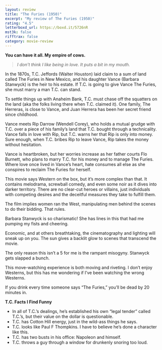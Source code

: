 ```yaml
---
layout: review
title: "The Furies (1950)"
excerpt: "My review of The Furies (1950)"
rating: "4.5"
letterboxd_url: https://boxd.it/5726nR
mst3k: false
rifftrax: false
category: movie-review
---
```


<b>You can have it all. My empire of cows.</b>

<blockquote><i>I don't think I like being in love. It puts a bit in my mouth.</i></blockquote>

In the 1870s, T.C. Jeffords (Walter Houston) laid claim to a sum of land called The Furies in New Mexico, and his daughter Vance (Barbara Stanwyck) is the heir to his estate. If T.C. is going to give Vance The Furies, she must marry a man T.C. can stand.

To settle things up with Anaheim Bank, T.C. must chase off the squatters on the land (aka the folks living there when T.C. claimed it). One family, The Herreras, is close to Vance, and Juan Herrera has been her secret friend since childhood.

Vance meets Rip Darrow (Wendell Corey), who holds a mutual grudge with T.C. over a piece of his family’s land that T.C. bought through a technicality. Vance falls in love with Rip, but T.C. warns her that Rip is only into money. Sure enough, when T.C. bribes Rip to leave Vance, Rip takes the money without hesitation.

Vance is heartbroken, but her worries increase as her father courts Flo Burnett, who plans to marry T.C. for his money and to manage The Furies. Where love once lived in Vance’s heart, hate consumes all else as she conspires to reclaim The Furies for herself.

This movie says Western on the box, but it’s more complex than that. It contains melodrama, screwball comedy, and even some noir as it dives into darker territory. There are no clear-cut heroes or villains, just individuals with competing desires and the deceitful measures they take to fulfill them.

The film implies women ran the West, manipulating men behind the scenes to do their bidding. That rules.

Barbara Stanwyck is so charismatic! She has lines in this that had me pumping my fists and cheering.

Economic, and at others breathtaking, the cinematography and lighting will sneak up on you. The sun gives a backlit glow to scenes that transcend the movie.

The only reason this isn’t a 5 for me is the rampant misogyny. Stanwyck gets slapped a bunch.

This move-watching experience is both moving and riveting. I don’t enjoy Westerns, but this has me wondering if I’ve been watching the wrong Westerns.

If you drink every time someone says “The Furies,” you’ll be dead by 20 minutes in.

<b>T.C. Facts I Find Funny</b>

- In all of T.C.’s dealings, he’s established his own “legal tender” called T.C.’s, but their value on the dollar is questionable.
- T.C. has Cotton Hill energy, just in the wild-ass things he says.
- T.C. looks like Paul F Thompkins. I have to believe he’s done a character like this.
- T.C. has two busts in his office: Napoleon and himself.
- T.C. throws a guy through a window for drunkenly snoring too loud.
